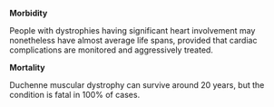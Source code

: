 **Morbidity**

People with dystrophies having significant heart involvement may nonetheless have almost average life spans, provided that cardiac complications are monitored and aggressively treated.

**Mortality**

Duchenne muscular dystrophy can survive around 20 years, but the condition is fatal in 100% of cases.